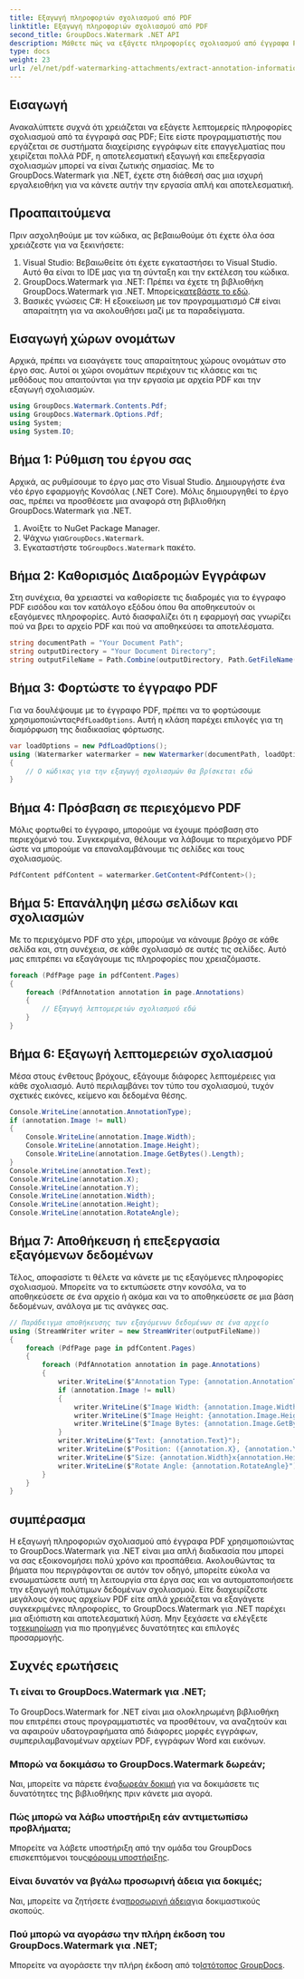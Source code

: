 ```yaml
---
title: Εξαγωγή πληροφοριών σχολιασμού από PDF
linktitle: Εξαγωγή πληροφοριών σχολιασμού από PDF
second_title: GroupDocs.Watermark .NET API
description: Μάθετε πώς να εξάγετε πληροφορίες σχολιασμού από έγγραφα PDF χρησιμοποιώντας το GroupDocs.Watermark για .NET σε αυτόν τον αναλυτικό, βήμα προς βήμα οδηγό.
type: docs
weight: 23
url: /el/net/pdf-watermarking-attachments/extract-annotation-information-pdf/
---
```

## Εισαγωγή
Ανακαλύπτετε συχνά ότι χρειάζεται να εξάγετε λεπτομερείς πληροφορίες σχολιασμού από τα έγγραφά σας PDF; Είτε είστε προγραμματιστής που εργάζεται σε συστήματα διαχείρισης εγγράφων είτε επαγγελματίας που χειρίζεται πολλά PDF, η αποτελεσματική εξαγωγή και επεξεργασία σχολιασμών μπορεί να είναι ζωτικής σημασίας. Με το GroupDocs.Watermark για .NET, έχετε στη διάθεσή σας μια ισχυρή εργαλειοθήκη για να κάνετε αυτήν την εργασία απλή και αποτελεσματική.
## Προαπαιτούμενα
Πριν ασχοληθούμε με τον κώδικα, ας βεβαιωθούμε ότι έχετε όλα όσα χρειάζεστε για να ξεκινήσετε:
1. Visual Studio: Βεβαιωθείτε ότι έχετε εγκαταστήσει το Visual Studio. Αυτό θα είναι το IDE μας για τη σύνταξη και την εκτέλεση του κώδικα.
2.  GroupDocs.Watermark για .NET: Πρέπει να έχετε τη βιβλιοθήκη GroupDocs.Watermark για .NET. Μπορείς[κατεβάστε το εδώ](https://releases.groupdocs.com/Watermark/net/).
3. Βασικές γνώσεις C#: Η εξοικείωση με τον προγραμματισμό C# είναι απαραίτητη για να ακολουθήσει μαζί με τα παραδείγματα.
## Εισαγωγή χώρων ονομάτων
Αρχικά, πρέπει να εισαγάγετε τους απαραίτητους χώρους ονομάτων στο έργο σας. Αυτοί οι χώροι ονομάτων περιέχουν τις κλάσεις και τις μεθόδους που απαιτούνται για την εργασία με αρχεία PDF και την εξαγωγή σχολιασμών.
```csharp
using GroupDocs.Watermark.Contents.Pdf;
using GroupDocs.Watermark.Options.Pdf;
using System;
using System.IO;
```
## Βήμα 1: Ρύθμιση του έργου σας
Αρχικά, ας ρυθμίσουμε το έργο μας στο Visual Studio. Δημιουργήστε ένα νέο έργο εφαρμογής Κονσόλας (.NET Core). Μόλις δημιουργηθεί το έργο σας, πρέπει να προσθέσετε μια αναφορά στη βιβλιοθήκη GroupDocs.Watermark για .NET.
1. Ανοίξτε το NuGet Package Manager.
2.  Ψάχνω για`GroupDocs.Watermark`.
3.  Εγκαταστήστε το`GroupDocs.Watermark` πακέτο.
## Βήμα 2: Καθορισμός Διαδρομών Εγγράφων
Στη συνέχεια, θα χρειαστεί να καθορίσετε τις διαδρομές για το έγγραφο PDF εισόδου και τον κατάλογο εξόδου όπου θα αποθηκευτούν οι εξαγόμενες πληροφορίες. Αυτό διασφαλίζει ότι η εφαρμογή σας γνωρίζει πού να βρει το αρχείο PDF και πού να αποθηκεύσει τα αποτελέσματα.
```csharp
string documentPath = "Your Document Path";
string outputDirectory = "Your Document Directory";
string outputFileName = Path.Combine(outputDirectory, Path.GetFileName(documentPath));
```
## Βήμα 3: Φορτώστε το έγγραφο PDF
 Για να δουλέψουμε με το έγγραφο PDF, πρέπει να το φορτώσουμε χρησιμοποιώντας`PdfLoadOptions`. Αυτή η κλάση παρέχει επιλογές για τη διαμόρφωση της διαδικασίας φόρτωσης.
```csharp
var loadOptions = new PdfLoadOptions();
using (Watermarker watermarker = new Watermarker(documentPath, loadOptions))
{
    // Ο κώδικας για την εξαγωγή σχολιασμών θα βρίσκεται εδώ
}
```
## Βήμα 4: Πρόσβαση σε περιεχόμενο PDF
Μόλις φορτωθεί το έγγραφο, μπορούμε να έχουμε πρόσβαση στο περιεχόμενό του. Συγκεκριμένα, θέλουμε να λάβουμε το περιεχόμενο PDF ώστε να μπορούμε να επαναλαμβάνουμε τις σελίδες και τους σχολιασμούς.
```csharp
PdfContent pdfContent = watermarker.GetContent<PdfContent>();
```
## Βήμα 5: Επανάληψη μέσω σελίδων και σχολιασμών
Με το περιεχόμενο PDF στο χέρι, μπορούμε να κάνουμε βρόχο σε κάθε σελίδα και, στη συνέχεια, σε κάθε σχολιασμό σε αυτές τις σελίδες. Αυτό μας επιτρέπει να εξαγάγουμε τις πληροφορίες που χρειαζόμαστε.
```csharp
foreach (PdfPage page in pdfContent.Pages)
{
    foreach (PdfAnnotation annotation in page.Annotations)
    {
        // Εξαγωγή λεπτομερειών σχολιασμού εδώ
    }
}
```
## Βήμα 6: Εξαγωγή λεπτομερειών σχολιασμού
Μέσα στους ένθετους βρόχους, εξάγουμε διάφορες λεπτομέρειες για κάθε σχολιασμό. Αυτό περιλαμβάνει τον τύπο του σχολιασμού, τυχόν σχετικές εικόνες, κείμενο και δεδομένα θέσης.
```csharp
Console.WriteLine(annotation.AnnotationType);
if (annotation.Image != null)
{
    Console.WriteLine(annotation.Image.Width);
    Console.WriteLine(annotation.Image.Height);
    Console.WriteLine(annotation.Image.GetBytes().Length);
}
Console.WriteLine(annotation.Text);
Console.WriteLine(annotation.X);
Console.WriteLine(annotation.Y);
Console.WriteLine(annotation.Width);
Console.WriteLine(annotation.Height);
Console.WriteLine(annotation.RotateAngle);
```
## Βήμα 7: Αποθήκευση ή επεξεργασία εξαγόμενων δεδομένων
Τέλος, αποφασίστε τι θέλετε να κάνετε με τις εξαγόμενες πληροφορίες σχολιασμού. Μπορείτε να το εκτυπώσετε στην κονσόλα, να το αποθηκεύσετε σε ένα αρχείο ή ακόμα και να το αποθηκεύσετε σε μια βάση δεδομένων, ανάλογα με τις ανάγκες σας.
```csharp
// Παράδειγμα αποθήκευσης των εξαγόμενων δεδομένων σε ένα αρχείο
using (StreamWriter writer = new StreamWriter(outputFileName))
{
    foreach (PdfPage page in pdfContent.Pages)
    {
        foreach (PdfAnnotation annotation in page.Annotations)
        {
            writer.WriteLine($"Annotation Type: {annotation.AnnotationType}");
            if (annotation.Image != null)
            {
                writer.WriteLine($"Image Width: {annotation.Image.Width}");
                writer.WriteLine($"Image Height: {annotation.Image.Height}");
                writer.WriteLine($"Image Bytes: {annotation.Image.GetBytes().Length}");
            }
            writer.WriteLine($"Text: {annotation.Text}");
            writer.WriteLine($"Position: ({annotation.X}, {annotation.Y})");
            writer.WriteLine($"Size: {annotation.Width}x{annotation.Height}");
            writer.WriteLine($"Rotate Angle: {annotation.RotateAngle}");
        }
    }
}
```
## συμπέρασμα
Η εξαγωγή πληροφοριών σχολιασμού από έγγραφα PDF χρησιμοποιώντας το GroupDocs.Watermark για .NET είναι μια απλή διαδικασία που μπορεί να σας εξοικονομήσει πολύ χρόνο και προσπάθεια. Ακολουθώντας τα βήματα που περιγράφονται σε αυτόν τον οδηγό, μπορείτε εύκολα να ενσωματώσετε αυτή τη λειτουργία στα έργα σας και να αυτοματοποιήσετε την εξαγωγή πολύτιμων δεδομένων σχολιασμού.
 Είτε διαχειρίζεστε μεγάλους όγκους αρχείων PDF είτε απλά χρειάζεται να εξαγάγετε συγκεκριμένες πληροφορίες, το GroupDocs.Watermark για .NET παρέχει μια αξιόπιστη και αποτελεσματική λύση. Μην ξεχάσετε να ελέγξετε το[τεκμηρίωση](https://reference.groupdocs.com/Watermark/net/) για πιο προηγμένες δυνατότητες και επιλογές προσαρμογής.
## Συχνές ερωτήσεις
### Τι είναι το GroupDocs.Watermark για .NET;
Το GroupDocs.Watermark for .NET είναι μια ολοκληρωμένη βιβλιοθήκη που επιτρέπει στους προγραμματιστές να προσθέτουν, να αναζητούν και να αφαιρούν υδατογραφήματα από διάφορες μορφές εγγράφων, συμπεριλαμβανομένων αρχείων PDF, εγγράφων Word και εικόνων.
### Μπορώ να δοκιμάσω το GroupDocs.Watermark δωρεάν;
 Ναι, μπορείτε να πάρετε ένα[δωρεάν δοκιμή](https://releases.groupdocs.com/) για να δοκιμάσετε τις δυνατότητες της βιβλιοθήκης πριν κάνετε μια αγορά.
### Πώς μπορώ να λάβω υποστήριξη εάν αντιμετωπίσω προβλήματα;
 Μπορείτε να λάβετε υποστήριξη από την ομάδα του GroupDocs επισκεπτόμενοι τους[φόρουμ υποστήριξης](https://forum.groupdocs.com/c/watermark/19).
### Είναι δυνατόν να βγάλω προσωρινή άδεια για δοκιμές;
 Ναι, μπορείτε να ζητήσετε ένα[προσωρινή άδεια](https://purchase.groupdocs.com/temporary-license/)για δοκιμαστικούς σκοπούς.
### Πού μπορώ να αγοράσω την πλήρη έκδοση του GroupDocs.Watermark για .NET;
 Μπορείτε να αγοράσετε την πλήρη έκδοση από το[Ιστότοπος GroupDocs](https://purchase.groupdocs.com/buy).